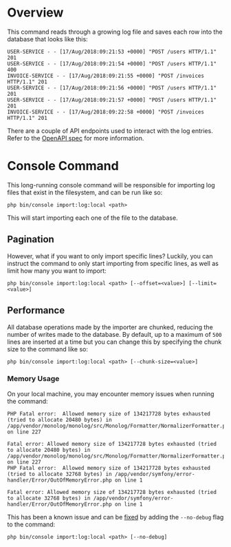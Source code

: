 # Overview
This command reads through a growing log file and saves each row into the database that looks like this:
```text
USER-SERVICE - - [17/Aug/2018:09:21:53 +0000] "POST /users HTTP/1.1" 201
USER-SERVICE - - [17/Aug/2018:09:21:54 +0000] "POST /users HTTP/1.1" 400
INVOICE-SERVICE - - [17/Aug/2018:09:21:55 +0000] "POST /invoices HTTP/1.1" 201
USER-SERVICE - - [17/Aug/2018:09:21:56 +0000] "POST /users HTTP/1.1" 201
USER-SERVICE - - [17/Aug/2018:09:21:57 +0000] "POST /users HTTP/1.1" 201
INVOICE-SERVICE - - [17/Aug/2018:09:22:58 +0000] "POST /invoices HTTP/1.1" 201
```

There are a couple of API endpoints used to interact with the log entries. Refer to the [OpenAPI spec](../openapi.yaml) for more information.

# Console Command
This long-running console command will be responsible for importing log files that exist in the filesystem, and can be run like so:

```shell
php bin/console import:log:local <path>
```

This will start importing each one of the file to the database.

## Pagination
However, what if you want to only import specific lines? Luckily, you can instruct the command to only start importing from specific lines, as well as limit how many
you want to import:

```shell
php bin/console import:log:local <path> [--offset=<value>] [--limit=<value>]
```

## Performance
All database operations made by the importer are chunked, reducing the number of writes made to the database. By default, up to a maximum of `500` lines are inserted at a time
but you can change this by specifying the chunk size to the command like so:

```shell
php bin/console import:log:local <path> [--chunk-size=<value>]
```

### Memory Usage
On your local machine, you may encounter memory issues when running the command:

```shell
PHP Fatal error:  Allowed memory size of 134217728 bytes exhausted (tried to allocate 20480 bytes) in /app/vendor/monolog/monolog/src/Monolog/Formatter/NormalizerFormatter.php on line 227

Fatal error: Allowed memory size of 134217728 bytes exhausted (tried to allocate 20480 bytes) in /app/vendor/monolog/monolog/src/Monolog/Formatter/NormalizerFormatter.php on line 227
PHP Fatal error:  Allowed memory size of 134217728 bytes exhausted (tried to allocate 32768 bytes) in /app/vendor/symfony/error-handler/Error/OutOfMemoryError.php on line 1

Fatal error: Allowed memory size of 134217728 bytes exhausted (tried to allocate 32768 bytes) in /app/vendor/symfony/error-handler/Error/OutOfMemoryError.php on line 1
```

This has been a known issue and can be [fixed](https://github.com/symfony/monolog-bundle/issues/118#issuecomment-92449647) by adding the `--no-debug` flag to the command:

```shell
php bin/console import:log:local <path> [--no-debug]
```
